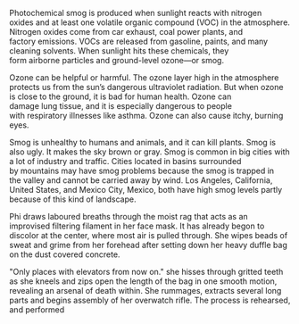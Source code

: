 Photochemical smog is produced when sunlight reacts with nitrogen oxides and at least one volatile organic compound (VOC) in the atmosphere. Nitrogen oxides come from car exhaust, coal power plants, and factory emissions. VOCs are released from gasoline, paints, and many cleaning solvents. When sunlight hits these chemicals, they form airborne particles and ground-level ozone—or smog.  
  
Ozone can be helpful or harmful. The ozone layer high in the atmosphere protects us from the sun’s dangerous ultraviolet radiation. But when ozone is close to the ground, it is bad for human health. Ozone can damage lung tissue, and it is especially dangerous to people with respiratory illnesses like asthma. Ozone can also cause itchy, burning eyes.

Smog is unhealthy to humans and animals, and it can kill plants. Smog is also ugly. It makes the sky brown or gray. Smog is common in big cities with a lot of industry and traffic. Cities located in basins surrounded by mountains may have smog problems because the smog is trapped in the valley and cannot be carried away by wind. Los Angeles, California, United States, and Mexico City, Mexico, both have high smog levels partly because of this kind of landscape.

Phi draws laboured breaths through the moist rag that acts as an improvised filtering filament in her face mask. It has already begon to discolor at the center, where most air is pulled through. She wipes beads of sweat and grime from her forehead after setting down her heavy duffle bag on the dust covered concrete. 

"Only places with elevators from now on." she hisses through gritted teeth as she kneels and zips open the length of the bag in one smooth motion, revealing an arsenal of death within. She rummages, extracts several long parts and begins assembly of her overwatch rifle. The process is rehearsed, and performed 